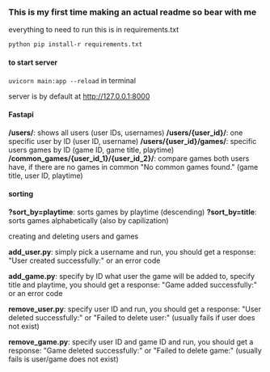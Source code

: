 ### This is my first time making an actual readme so bear with me

everything to need to run this is in requirements.txt

```python pip install-r requirements.txt```

#### to start server
```uvicorn main:app --reload``` in terminal

server is by default at http://127.0.0.1:8000


#### Fastapi

**/users/**: shows all users (user IDs, usernames)
**/users/{user_id}/**: one specific user by ID (user ID, username)
**/users/{user_id}/games/**: specific users games by ID (game ID, game title, playtime)
**/common_games/{user_id_1}/{user_id_2}/**: compare games both users have, if there are no games in common "No common games found." (game title, user ID, playtime)

#### sorting
**?sort_by=playtime**: sorts games by playtime (descending)
**?sort_by=title**: sorts games alphabetically (also by capilization)


creating and deleting users and games

**add_user.py**: simply pick a username and run, you should get a response: "User created successfully:" or an error code

**add_game.py**: specify by ID what user the game will be added to, specify title and playtime, you should get a response: "Game added successfully:" or an error code

**remove_user.py**: specify user ID and run, you should get a response: "User deleted successfully:" or "Failed to delete user:" (usually fails if user does not exist)

**remove_game.py**: specify user ID and game ID and run, you should get a response: "Game deleted successfully:" or "Failed to delete game:" (usually fails is user/game does not exist)

